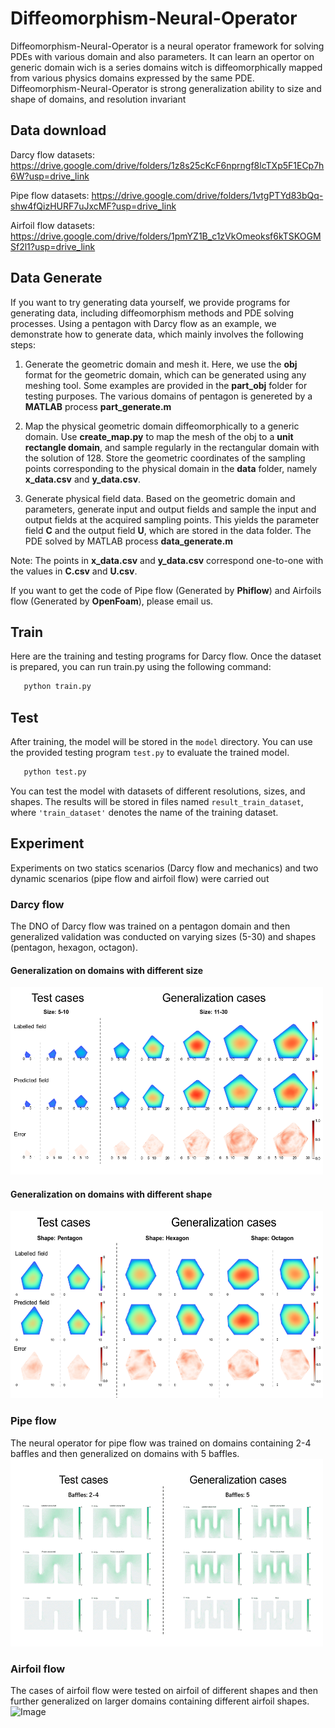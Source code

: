 # Diffeomorphism-Neural-Operator
Diffeomorphism-Neural-Operator is a neural operator framework for solving PDEs with various domain and also parameters. It can learn an opertor on generic domain wich is a series domains witch is  diffeomorphically mapped from various physics domains expressed by the same PDE.
Diffeomorphism-Neural-Operator is strong generalization ability to size and shape of domains, and resolution invariant

## Data download
Darcy flow datasets: https://drive.google.com/drive/folders/1z8s25cKcF6nprngf8lcTXp5F1ECp7h6W?usp=drive_link

Pipe flow datasets: https://drive.google.com/drive/folders/1vtgPTYd83bQq-shw4fQizHURF7uJxcMF?usp=drive_link

Airfoil flow datasets: https://drive.google.com/drive/folders/1pmYZ1B_c1zVkOmeoksf6kTSKOGMSf2l1?usp=drive_link

## Data Generate

If you want to try generating data yourself, we provide programs for generating data, including diffeomorphism methods and PDE solving processes. Using a pentagon with Darcy flow as an example, we demonstrate how to generate data, which mainly involves the following steps:

1. Generate the geometric domain and mesh it. Here, we use the **obj** format for the geometric domain, which can be generated using any meshing tool. Some examples are provided in the **part_obj** folder for testing purposes. The various domains of pentagon is genereted by a **MATLAB** process **part_generate.m**

2. Map the physical geometric domain diffeomorphically to a generic domain. Use **create_map.py** to map the mesh of the obj to a **unit rectangle domain**, and sample regularly in the rectangular domain with the solution of 128. Store the geometric coordinates of the sampling points corresponding to the physical domain in the **data** folder, namely **x_data.csv** and **y_data.csv**.

3. Generate physical field data. Based on the geometric domain and parameters, generate input and output fields and sample the input and output fields at the acquired sampling points. This yields the parameter field **C** and the output field **U**, which are stored in the data folder. The PDE solved by MATLAB process **data_generate.m**

Note: The points in **x_data.csv** and **y_data.csv** correspond one-to-one with the values in **C.csv** and **U.csv**.

If you want to get the code of Pipe flow (Generated by **Phiflow**) and Airfoils flow (Generated by **OpenFoam**), please email us. 

## Train

Here are the training and testing programs for Darcy flow. Once the dataset is prepared, you can run train.py using the following command: 
 ```bash
    python train.py
 ```

## Test

After training, the model will be stored in the `model` directory. You can use the provided testing program `test.py` to evaluate the trained model.
 
 ```bash
    python test.py
 ```

You can test the model with datasets of different resolutions, sizes, and shapes. 
The results will be stored in files named `result_train_dataset`, where `'train_dataset'` denotes the name of the training dataset.

## Experiment
Experiments on two statics scenarios (Darcy flow and mechanics) and two dynamic scenarios (pipe flow and airfoil flow) were carried out
### Darcy flow
The DNO of Darcy flow was trained on a pentagon domain and then generalized validation was conducted on varying sizes (5-30) and shapes (pentagon, hexagon, octagon).
#### Generalization on  domains with different size
<img src="experiment_graph/Darcy_flow_size.png" alt="Image" width="500" height="300">

#### Generalization on  domains with different shape
<img src="experiment_graph/Darcy_flow_shape.png" alt="Image" width="500" height="300">

### Pipe flow
The neural operator for pipe flow was trained on domains containing 2-4 baffles and then generalized on domains with 5 baffles.
<img src="experiment_graph/Pipe_flow.gif" alt="Image" width="500" height="300">

### Airfoil flow
The cases of airfoil flow were tested on airfoil of different shapes and then further generalized on larger domains containing different airfoil shapes.
<img src="experiment_graph/Airfoils_flow.gif" alt="Image" width="500" height="300">


